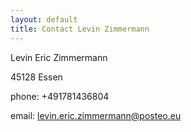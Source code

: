 ```yaml
---
layout: default
title: Contact Levin Zimmermann
---
```


Levin Eric Zimmermann

45128 Essen

phone: +491781436804

email: <a href="mailto:levin.eric.zimmermann@posteo.eu">levin.eric.zimmermann@posteo.eu</a>
